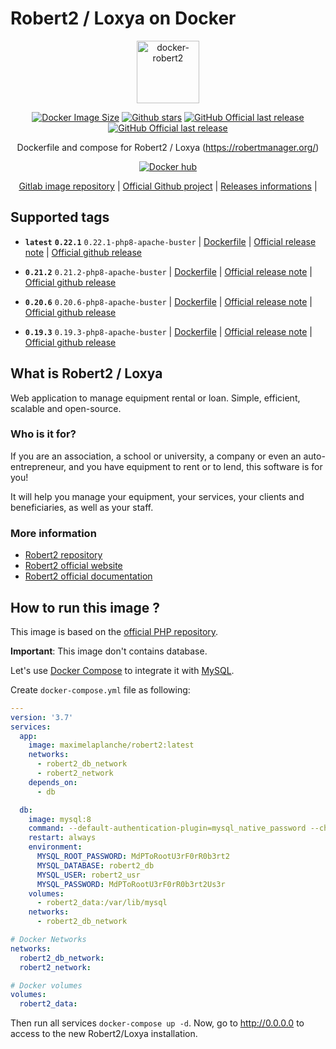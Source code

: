 # Robert2 / Loxya on Docker

<div align="center">

<img src="https://gitlab.com/uploads/-/system/project/avatar/34781125/docker-robert2.png" width="100" alt="docker-robert2">

[![Docker Image Size](https://badgen.net/docker/size/maximelaplanche/robert2?icon=docker&label=image%20size)](https://hub.docker.com/repository/docker/maximelaplanche/robert2)
[![Github stars](https://badgen.net/github/stars/LaplancheMaxime/docker-robert2?icon=github&label=stars)](https://github.com/LaplancheMaxime/docker-robert2)
[![GitHub Official last release](https://badgen.net/github/release/Robert-2/Robert2/stable?icon=github)](https://github.com/Robert-2/Robert2/releases)
[![GitHub Official last release](https://badgen.net/github/release/LaplancheMaxime/docker-robert2?icon=github)](https://github.com/LaplancheMaxime/docker-robert2)

Dockerfile and compose for Robert2 / Loxya (<https://robertmanager.org/>)

[![Docker hub](https://dockeri.co/image/maximelaplanche/robert2)](https://hub.docker.com/r/maximelaplanche/robert2)

 [Gitlab image repository](https://gitlab.com/mlaplanche/docker-robert2/) | [Official Github project](https://github.com/Robert-2/Robert2) | [Releases informations](https://github.com/Robert-2/Robert2/releases) |

</div>

## Supported tags

* **`latest`**  **`0.22.1`**  `0.22.1-php8-apache-buster` | [Dockerfile](/images/0.21.2-php8-apache-buster/Dockerfile) | [Official release note](https://github.com/Robert-2/Robert2/blob/master/CHANGELOG.md#0221-2023-08-04) | [Official github release](https://github.com/Robert-2/Robert2/releases/tag/0.22.1)

* **`0.21.2`**  `0.21.2-php8-apache-buster` | [Dockerfile](/images/0.21.2-php8-apache-buster/Dockerfile) | [Official release note](https://github.com/Robert-2/Robert2/blob/master/CHANGELOG.md#0212-2023-05-15) | [Official github release](https://github.com/Robert-2/Robert2/releases/tag/0.21.2)

* **`0.20.6`**  `0.20.6-php8-apache-buster` | [Dockerfile](/images/0.20.6-php8-apache-buster/Dockerfile) | [Official release note](https://github.com/Robert-2/Robert2/blob/master/CHANGELOG.md#0206-2023-04-14) | [Official github release](https://github.com/Robert-2/Robert2/releases/tag/0.20.6)

* **`0.19.3`**  `0.19.3-php8-apache-buster` | [Dockerfile](/images/0.19.3-php8-apache-buster/Dockerfile) | [Official release note](https://github.com/Robert-2/Robert2/blob/0.19.3/CHANGELOG.md#0193-2022-10-28) | [Official github release](https://github.com/Robert-2/Robert2/releases/tag/0.19.3)


## What is Robert2 / Loxya

Web application to manage equipment rental or loan. Simple, efficient, scalable and open-source. 

### Who is it for?

If you are an association, a school or university, a company or even an auto-entrepreneur, and you have equipment to rent or to lend, this software is for you!

It will help you manage your equipment, your services, your clients and beneficiaries, as well as your staff. 

### More information

* [Robert2 repository](https://github.com/Robert-2/Robert2)
* [Robert2 official website](https://robertmanager.org/)
* [Robert2 official documentation](https://robertmanager.org/wiki)

## How to run this image ?

This image is based on the [official PHP repository](https://registry.hub.docker.com/_/php/).

**Important**: This image don't contains database.

Let's use [Docker Compose](https://docs.docker.com/compose/) to integrate it with  [MySQL](https://hub.docker.com/_/mysql/).

Create `docker-compose.yml` file as following:

```yaml
---
version: '3.7'
services:
  app:
    image: maximelaplanche/robert2:latest
    networks:
      - robert2_db_network
      - robert2_network
    depends_on:
      - db

  db:
    image: mysql:8
    command: --default-authentication-plugin=mysql_native_password --character-set-server=utf8mb4 --collation-server=utf8mb4_unicode_ci
    restart: always
    environment:
      MYSQL_ROOT_PASSWORD: MdPToRootU3rF0rR0b3rt2
      MYSQL_DATABASE: robert2_db
      MYSQL_USER: robert2_usr
      MYSQL_PASSWORD: MdPToRootU3rF0rR0b3rt2Us3r
    volumes:
      - robert2_data:/var/lib/mysql
    networks:
      - robert2_db_network

# Docker Networks
networks:
  robert2_db_network:
  robert2_network:

# Docker volumes
volumes:
  robert2_data:
```

Then run all services `docker-compose up -d`. Now, go to <http://0.0.0.0> to access to the new Robert2/Loxya installation.
